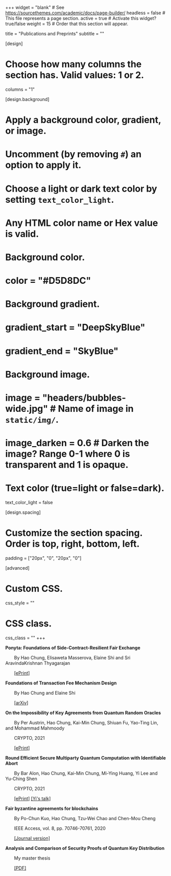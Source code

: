 +++
widget = "blank"  # See https://sourcethemes.com/academic/docs/page-builder/
headless = false  # This file represents a page section.
active = true  # Activate this widget? true/false
weight = 15  # Order that this section will appear.

title = "Publications and Preprints"
subtitle = ""

[design]
  # Choose how many columns the section has. Valid values: 1 or 2.
  columns = "1"

[design.background]
  # Apply a background color, gradient, or image.
  #   Uncomment (by removing `#`) an option to apply it.
  #   Choose a light or dark text color by setting `text_color_light`.
  #   Any HTML color name or Hex value is valid.

  # Background color.
  # color = "#D5D8DC"
  
  # Background gradient.
  # gradient_start = "DeepSkyBlue"
  # gradient_end = "SkyBlue"
  
  # Background image.
  # image = "headers/bubbles-wide.jpg"  # Name of image in `static/img/`.
  # image_darken = 0.6  # Darken the image? Range 0-1 where 0 is transparent and 1 is opaque.

  # Text color (true=light or false=dark).
  text_color_light = false

[design.spacing]
  # Customize the section spacing. Order is top, right, bottom, left.
  padding = ["20px", "0", "20px", "0"]

[advanced]
 # Custom CSS. 
 css_style = ""
 
 # CSS class.
 css_class = ""
+++

**Ponyta: Foundations of Side-Contract-Resilient Fair Exchange**

  &nbsp;&nbsp;&nbsp;&nbsp;&nbsp;&nbsp;
  By Hao Chung, Elisaweta Masserova, Elaine Shi and Sri AravindaKrishnan Thyagarajan

  &nbsp;&nbsp;&nbsp;&nbsp;&nbsp;&nbsp;
  [\[ePrint\]](https://eprint.iacr.org/2022/582)

**Foundations of Transaction Fee Mechanism Design**

  &nbsp;&nbsp;&nbsp;&nbsp;&nbsp;&nbsp;
  By Hao Chung and Elaine Shi

  &nbsp;&nbsp;&nbsp;&nbsp;&nbsp;&nbsp;
  [\[arXiv\]](https://arxiv.org/abs/2111.03151)

**On the Impossibility of Key Agreements from Quantum Random Oracles**

  &nbsp;&nbsp;&nbsp;&nbsp;&nbsp;&nbsp;
  By Per Austrin, Hao Chung, Kai-Min Chung, Shiuan Fu, Yao-Ting Lin, and Mohammad Mahmoody

  &nbsp;&nbsp;&nbsp;&nbsp;&nbsp;&nbsp;
  CRYPTO, 2021

  &nbsp;&nbsp;&nbsp;&nbsp;&nbsp;&nbsp;
  [\[ePrint\]](https://eprint.iacr.org/2022/218)

**Round Efficient Secure Multiparty Quantum Computation with Identifiable Abort**

  &nbsp;&nbsp;&nbsp;&nbsp;&nbsp;&nbsp;
  By Bar Alon, Hao Chung, Kai-Min Chung, Mi-Ying Huang, Yi Lee and Yu-Ching Shen

  &nbsp;&nbsp;&nbsp;&nbsp;&nbsp;&nbsp;
  CRYPTO, 2021

  &nbsp;&nbsp;&nbsp;&nbsp;&nbsp;&nbsp;
  [\[ePrint\]](https://eprint.iacr.org/2020/1464) [\[Yi's talk\]](https://www.youtube.com/watch?v=eknh-gGJZyM&t=7s&ab_channel=TheIACR)

**Fair byzantine agreements for blockchains**

  &nbsp;&nbsp;&nbsp;&nbsp;&nbsp;&nbsp;
  By Po-Chun Kuo, Hao Chung, Tzu-Wei Chao and Chen-Mou Cheng

  &nbsp;&nbsp;&nbsp;&nbsp;&nbsp;&nbsp;
  IEEE Access, vol. 8, pp. 70746-70761, 2020

  &nbsp;&nbsp;&nbsp;&nbsp;&nbsp;&nbsp;
[\[Journal version\]](https://ieeexplore.ieee.org/document/9062491?source=authoralert)


**Analysis and Comparison of Security Proofs of Quantum Key Distribution**

  &nbsp;&nbsp;&nbsp;&nbsp;&nbsp;&nbsp;
  My master thesis
  
  &nbsp;&nbsp;&nbsp;&nbsp;&nbsp;&nbsp;
[\[PDF\]](/files/ntumasterthesis.pdf)
